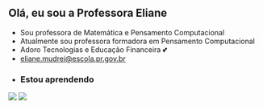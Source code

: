 ## Olá, eu sou a Professora Eliane
- Sou professora de  Matemática e Pensamento Computacional  
-  Atualmente sou professora formadora em Pensamento Computacional
- Adoro Tecnologias e  Educação Financeira :two_hearts:
- eliane.mudrei@escola.pr.gov.br
- ### Estou aprendendo
[![](https://img.shields.io/badge/JavaScript-323330?style=for-the-badge&logo=javascript&logoColor=F7DF1E)](https://editor.p5js.org/)
[![](https://img.shields.io/badge/Scratch-4D97FF?style=for-the-badge&logo=Scratch&logoColor=white)](https://scratch.mit.edu/)
<!---
ProfessoraEliane/ProfessoraEliane is a ✨ special ✨ repository because its `README.md` (this file) appears on your GitHub profile.
You can click the Preview link to take a look at your changes.
--->
